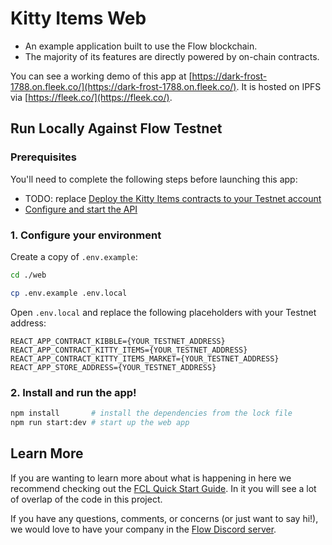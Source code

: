 # Kitty Items Web

- An example application built to use the Flow blockchain.
- The majority of its features are directly powered by on-chain contracts.

You can see a working demo of this app at 
[https://dark-frost-1788.on.fleek.co/](https://dark-frost-1788.on.fleek.co/).
It is hosted on IPFS via [https://fleek.co/](https://fleek.co/).

## Run Locally Against Flow Testnet

### Prerequisites

You'll need to complete the following steps before launching this app:

- TODO: replace [Deploy the Kitty Items contracts to your Testnet account](https://github.com/onflow/kitty-items/tree/master/kitty-items-deployer)
- [Configure and start the API](https://github.com/onflow/kitty-items/tree/master/api)

### 1. Configure your environment

Create a copy of `.env.example`:

```sh
cd ./web

cp .env.example .env.local
```

Open `.env.local` and replace the following placeholders with your Testnet address:

```
REACT_APP_CONTRACT_KIBBLE={YOUR_TESTNET_ADDRESS}
REACT_APP_CONTRACT_KITTY_ITEMS={YOUR_TESTNET_ADDRESS}
REACT_APP_CONTRACT_KITTY_ITEMS_MARKET={YOUR_TESTNET_ADDRESS}
REACT_APP_STORE_ADDRESS={YOUR_TESTNET_ADDRESS}
```

### 2. Install and run the app!

```sh
npm install       # install the dependencies from the lock file
npm run start:dev # start up the web app
```

## Learn More

If you are wanting to learn more about what is happening in here we recommend checking out the [FCL Quick Start Guide](https://github.com/onflow/flow-js-sdk/tree/master/packages/fcl#flow-app-quickstart).
In it you will see a lot of overlap of the code in this project.

If you have any questions, comments, or concerns (or just want to say hi!), we would love to have your company in the [Flow Discord server](https://discord.gg/k6cZ7QC).
